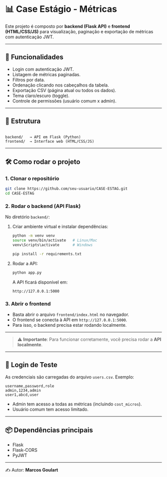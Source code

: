 # 📊 Case Estágio - Métricas

Este projeto é composto por **backend (Flask API)** e **frontend (HTML/CSS/JS)** para visualização, paginação e exportação de métricas com autenticação JWT.

---

## 🚀 Funcionalidades
- Login com autenticação JWT.
- Listagem de métricas paginadas.
- Filtros por data.
- Ordenação clicando nos cabeçalhos da tabela.
- Exportação CSV (página atual ou todos os dados).
- Tema claro/escuro (toggle).
- Controle de permissões (usuário comum x admin).

---

## 📂 Estrutura
```

backend/   → API em Flask (Python)
frontend/  → Interface web (HTML/CSS/JS)

````

---

## 🛠️ Como rodar o projeto

### 1. Clonar o repositório
```bash
git clone https://github.com/seu-usuario/CASE-ESTAG.git
cd CASE-ESTAG
````

### 2. Rodar o backend (API Flask)

No diretório `backend/`:

1. Criar ambiente virtual e instalar dependências:

   ```bash
   python -m venv venv
   source venv/bin/activate   # Linux/Mac
   venv\Scripts\activate      # Windows

   pip install -r requirements.txt
   ```

2. Rodar a API:

   ```bash
   python app.py
   ```

   A API ficará disponível em:

   ```
   http://127.0.0.1:5000
   ```

### 3. Abrir o frontend

* Basta abrir o arquivo `frontend/index.html` no navegador.
* O frontend se conecta à API em `http://127.0.0.1:5000`.
* Para isso, o backend precisa estar rodando localmente.

---

> ⚠️ **Importante**: Para funcionar corretamente, você precisa rodar a **API localmente**.

---

## 👤 Login de Teste

As credenciais são carregadas do arquivo `users.csv`. Exemplo:

```csv
username,password,role
admin,1234,admin
user1,abcd,user
```

* Admin tem acesso a todas as métricas (incluindo `cost_micros`).
* Usuário comum tem acesso limitado.

---

## 📦 Dependências principais

* Flask
* Flask-CORS
* PyJWT

---

✍️ Autor: **Marcos Goulart**
